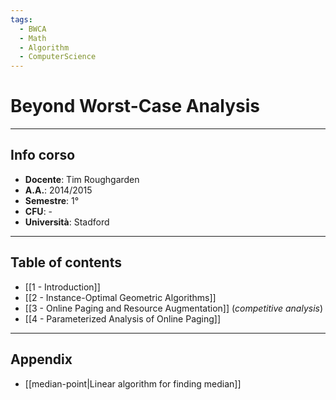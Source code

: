 ```yaml
---
tags:
  - BWCA
  - Math
  - Algorithm
  - ComputerScience
---
```

# Beyond Worst-Case Analysis 
----------------------
## Info corso
- **Docente**: Tim Roughgarden
- **A.A.**: 2014/2015
- **Semestre**: 1°
- **CFU**: -
- **Università**: Stadford


-------------------
## Table of contents
- [[1 - Introduction]]
- [[2 - Instance-Optimal Geometric Algorithms]]
- [[3 - Online Paging and Resource Augmentation]] (*competitive analysis*)
- [[4 - Parameterized Analysis of Online Paging]]


------------------
## Appendix
- [[median-point|Linear algorithm for finding median]]